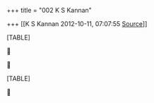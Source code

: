 +++
title = "002 K S Kannan"

+++
[[K S Kannan	2012-10-11, 07:07:55 [Source](https://groups.google.com/g/bvparishat/c/t05EWulzBhQ)]]



[TABLE]





[TABLE]



